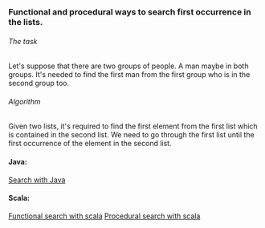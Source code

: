 ### Functional and procedural ways to search first occurrence in the lists.

###### The task
Let's suppose that there are two groups of people. A man maybe in both groups. 
It's needed to find the first man from the first group who is in the second group too. 

###### Algorithm
Given two lists, it's required to find the first element from the first list which is contained in the second list.
We need to go through the first list until the first occurrence of the element in the second list.

#### Java:
[Search with Java](JavaSearch.java)

#### Scala: 
[Functional search with scala](ScalaFunctionalSearch.scala)
[Procedural search with scala](ScalaProceduralSearch.scala)
